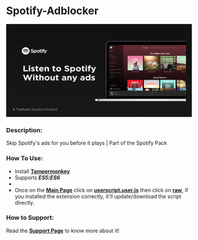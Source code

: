 # Spotify-Adblocker

![**Main**](https://raw.githubusercontent.com/TheNolle/Spotify-Adblocker/master/Main.png)

### Description:
Skip Spotify's ads for you before it plays  |  Part of the Spotify Pack

### How To Use:
- Install [**Tampermonkey**](https://chrome.google.com/webstore/detail/tampermonkey/dhdgffkkebhmkfjojejmpbldmpobfkfo)
- Supports _**ES5**_/_**ES6**_
- 
- Once on the [**Main Page**](https://github.com/TheNolle/Spotify-Adblocker#readme) click on [**userscript.user.js**](https://github.com/TheNolle/Spotify-Adblocker/blob/master/userscript.user.js) then click on [**raw**](https://github.com/TheNolle/Spotify-Adblocker/raw/master/userscript.user.js), if you installed the extension correctly, it'll update/download the script directly.

### How to Support:
Read the [**Support Page**](https://github.com/TheNolle/Spotify-Adblocker/blob/master/.github/GITHUB_PATREON.md) to know more about it!
